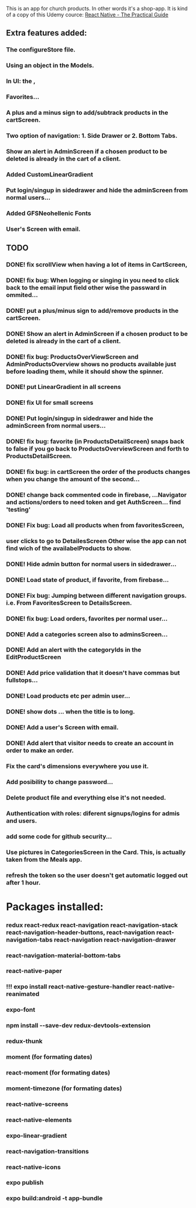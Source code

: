 This is an app for church products. In other words it's a shop-app. It is kind of a copy of this Udemy cource: 
[React Native - The Practical Guide](https://www.udemy.com/react-native-the-practical-guide/)

## Extra features added:
### The configureStore file.
### Using an object in the Models.
### In UI: the <Line />, <BoldText />
### Favorites...
### A plus and a minus sign to add/subtrack products in the cartScreen.
### Two option of navigation: 1. Side Drawer or 2. Bottom Tabs.
### Show an alert in AdminScreen if a chosen product to be deleted is already in the cart of a client.
### Added CustomLinearGradient
### Put login/singup in sidedrawer and hide the adminScreen from normal users...
### Added GFSNeohellenic Fonts
### User's Screen with email.

## TODO
### DONE! fix scrollView when having a lot of items in CartScreen,
### DONE! fix bug: When logging or singing in you need to click back to the email input field other wise the passward in ommited...
### DONE! put a plus/minus sign to add/remove products in the cartScreen.
### DONE! Show an alert in AdminScreen if a chosen product to be deleted is already in the cart of a client. 
### DONE! fix bug: ProductsOverViewScreen and AdminProductsOverview shows no products available just before loading them, while it should show the spinner.
### DONE! put LinearGradient in all screens
### DONE! fix UI for small screens
### DONE! Put login/singup in sidedrawer and hide the adminScreen from normal users...
### DONE! fix bug: favorite (in ProductsDetailScreen) snaps back to false if you go back to ProductsOverviewScreen and forth to ProductsDetailScreen.
### DONE! fix bug: in cartScreen the order of the products changes when you change the amount of the second...
### DONE! change back commented code in firebase, ...Navigator and actions/orders to need token and get AuthScreen... find 'testing'
### DONE! Fix bug: Load all products when from favoritesScreen,
### user clicks to go to DetailesScreen Other wise the app can not find wich of the availabelProducts to show.
### DONE! Hide admin button for normal users in sidedrawer...
### DONE! Load state of product, if favorite, from firebase...
### DONE! Fix bug: Jumping between different navigation groups. i.e. From FavoritesScreen to DetailsScreen.
### DONE! fix bug: Load orders, favorites per normal user...
### DONE! Add a categories screen also to adminsScreen...
### DONE! Add an alert with the categoryIds in the EditProductScreen
### DONE! Add price validation that it doesn't have commas but fullstops...
### DONE! Load products etc per admin user...
### DONE! show dots ... when the title is to long.
### DONE! Add a user's Screen with email.
### DONE! Add alert that visitor needs to create an account in order to make an order.

### Fix the card's dimensions everywhere you use it.
### Add posibility to change password...
### Delete product file and everything else it's not needed.
### Authentication with roles: diferent signups/logins for admis and users.
### add some code for github security...
### Use pictures in CategoriesScreen in the Card. This, is actually taken from the Meals app.
### refresh the token so the user doesn't get automatic logged out after 1 hour.

# Packages installed:
### redux react-redux react-navigation react-navigation-stack react-navigation-header-buttons, react-navigation react-navigation-tabs react-navigation react-navigation-drawer 
### react-navigation-material-bottom-tabs 
### react-native-paper
### !!! expo install react-native-gesture-handler react-native-reanimated
### expo-font
### npm install --save-dev redux-devtools-extension 
### redux-thunk
### moment (for formating dates)
### react-moment (for formating dates)
### moment-timezone (for formating dates)
### react-native-screens
### react-native-elements
### expo-linear-gradient
### react-navigation-transitions
### react-native-icons

### expo publish
### expo build:android -t app-bundle  
